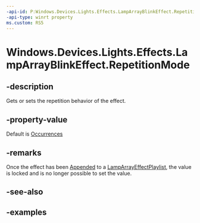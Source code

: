 ```yaml
---
-api-id: P:Windows.Devices.Lights.Effects.LampArrayBlinkEffect.RepetitionMode
-api-type: winrt property
ms.custom: RS5
---
```


<!-- Property syntax.
public LampArrayRepetitionMode RepetitionMode { get;  set; }
-->

# Windows.Devices.Lights.Effects.LampArrayBlinkEffect.RepetitionMode

## -description
Gets or sets the repetition behavior of the effect.

## -property-value
Default is [Occurrences](lamparrayrepetitionmode.md)

## -remarks
Once the effect has been [Appended](lamparrayeffectplaylist_append_292269384.md) to a [LampArrayEffectPlaylist](lamparrayeffectplaylist.md), the value is locked and is no longer possible to set the value.

## -see-also

## -examples

